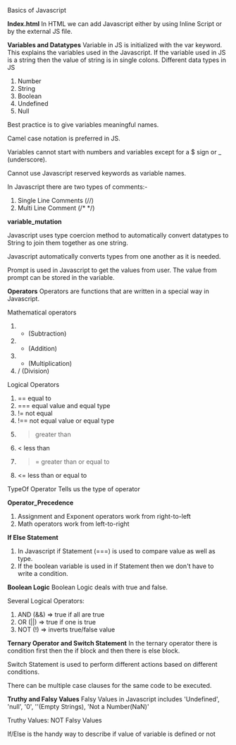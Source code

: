 Basics of Javascript

**Index.html**
In HTML we can add Javascript either by using Inline Script or by the external JS file.

**Variables and Datatypes**
Variable in JS is initialized with the var keyword.
This explains the variables used in the Javascript. If the variable used in JS is a
string then the value of string is in single colons.
Different data types in JS
1. Number
2. String
3. Boolean
4. Undefined
5. Null

Best practice is to give variables meaningful names.

Camel case notation is preferred in JS.

Variables cannot start with numbers and variables except for a $ sign or _ (underscore).

Cannot use Javascript reserved keywords as variable names.  

In Javascript there are two types of comments:-
1. Single Line Comments (//)
2. Multi Line Comment (/*     */)

**variable_mutation**

Javascript uses type coercion method to automatically convert datatypes to String
to join them together as one string.


Javascript automatically converts types from one another as it is needed.

Prompt is used in Javascript to get the values from user. The value from prompt can be stored in the variable.

**Operators**
Operators are functions that are written in a special way in Javascript.

Mathematical operators
1. - (Subtraction)
2. + (Addition)
3. * (Multiplication)
4. / (Division)

Logical Operators
1. ==  equal to
2. === equal value and equal type
3. != not equal
4. !== not equal value or equal type
5. > greater than
6. < less than
7. >= greater than or equal to
8. <= less than or equal to

TypeOf Operator
Tells us the type of operator

**Operator_Precedence**
1. Assignment and Exponent operators work from right-to-left
2. Math operators work from left-to-right


**If Else Statement**
1. In Javascript if Statement (===) is used to compare value as well as type.
2. If the boolean variable is used in if Statement then we don't have to write a condition.

**Boolean Logic**
Boolean Logic deals with true and false.

Several Logical Operators:
1. AND (&&) => true if all are true
2. OR (||) => true if one is true
3. NOT (!) => inverts true/false value

**Ternary Operator and Switch Statement**
In the ternary operator there is condition first then the if block and then there is else block.

Switch Statement is used to perform different actions based on different conditions.

There can be multiple case clauses for the same code to be executed.

**Truthy and Falsy Values**
Falsy Values in Javascript includes 'Undefined', 'null', '0', ''(Empty Strings), 'Not a Number(NaN)'

Truthy Values: NOT Falsy Values

If/Else is the handy way to describe if value of variable is defined or not
